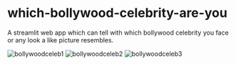 # which-bollywood-celebrity-are-you
A streamlit web app which can tell with which bollywood celebrity you face or any look a like picture resembles.

![bollywoodceleb1](https://github.com/vikasvelmurugan/bollywood_celebrity/assets/103987706/153d822f-d88b-4bd7-9819-7e7fbe5a048b)
![bollywoodceleb2](https://github.com/vikasvelmurugan/bollywood_celebrity/assets/103987706/7031eecb-8414-4a3e-a6ec-3822aab477c9)
![bollywoodceleb3](https://github.com/vikasvelmurugan/bollywood_celebrity/assets/103987706/08bc8c62-0b44-4b87-a26a-c1a7c40c3a67)
